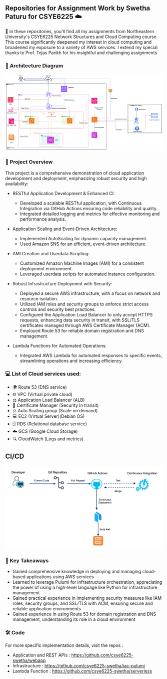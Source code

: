 ## Repositories for Assignment Work by Swetha Paturu for CSYE6225 ☁️

🌟 In these repositories, you'll find all my assignments from Northeastern University's CSYE6225 Network Structures and Cloud Computing course. This course significantly deepened my interest in cloud computing and broadened my exposure to a variety of AWS services. I extend my special thanks to Prof. Tejas Parikh for his insightful and challenging assignments 


### 📝 Architecture Diagram 

![Architecture](https://github.com/csye6225-swetha/.github/blob/main/csye6225-architecture.drawio.png)



### 🚀 Project Overview 

This project is a comprehensive demonstration of cloud application development and deployment, emphasizing robust security and high availability: 

- RESTful Application Development & Enhanced CI:
     - Developed a scalable RESTful application, with Continuous Integration via GitHub Actions ensuring code reliability and quality.
     - Integrated detailed logging and metrics for effective monitoring and performance analysis.
       
- Application Scaling and Event-Driven Architecture:
     - Implemented AutoScaling for dynamic capacity management.
     - Used Amazon SNS for an efficient, event-driven architecture.
       
- AMI Creation and Userdata Scripting:
     - Customized Amazon Machine Images (AMI) for a consistent deployment environment.
     - Leveraged userdata scripts for automated instance configuration.
       
- Robust Infrastructure Deployment with Security:
     - Deployed a secure AWS infrastructure, with a focus on network and resource isolation.
     - Utilized IAM roles and security groups to enforce strict access controls and security best practices.
     - Configured the Application Load Balancer to only accept HTTPS requests, enhancing data security in transit, with SSL/TLS certificates managed through AWS Certificate
       Manager (ACM).
     - Employed Route 53 for reliable domain registration and DNS management.
       
- Lambda Functions for Automated Operations:
     - Integrated AWS Lambda for automated responses to specific events, streamlining operations and increasing efficiency.


 ### 💻  List of Cloud services used:
  -  🌍 Route 53 (DNS service)
  -  🌐 VPC (Virtual private cloud)
  -  ⚖️ Application Load Balancer (ALB)
  -  🔏 Certificate Manager (Security In transit)
  -  ⚖️ Auto Scaling group (Scale on demand)
  -  💻 EC2 (Virtual Server)(Debian OS)
  -  🗄️ RDS (Relational database service)
  -  ☁️ GCS (Google Cloud Storage)
  -  🔍 CloudWatch (Logs and metrics)

## CI/CD 

![CICD](https://github.com/csye6225-swetha/.github/blob/main/cicd.drawio.png)


### 📘 Key Takeaways 

  - Gained comprehensive knowledge in deploying and managing cloud-based applications using AWS services
  - Learned to leverage Pulumi for infrastructure orchestration, appreciating the power of using a high-level language like Python for infrastructure management
  - Gained practical experience in implementing security measures like IAM roles, security groups, and SSL/TLS with ACM, ensuring secure and reliable application environments
  - Gained experience in using Route 53 for domain registration and DNS management, understanding its role in a cloud environment

###  🛠️ Code 
For more specific implementation details, visit the repos : 

- Application and REST APIs : https://github.com/csye6225-swetha/webapp
- Infrastructure            : https://github.com/csye6225-swetha/iac-pulumi
- Lambda Function           : https://github.com/csye6225-swetha/serverless
<!--

**Here are some ideas to get you started:**

🙋‍♀️ A short introduction - what is your organization all about?
🌈 Contribution guidelines - how can the community get involved?
👩‍💻 Useful resources - where can the community find your docs? Is there anything else the community should know?
🍿 Fun facts - what does your team eat for breakfast?
🧙 Remember, you can do mighty things with the power of [Markdown](https://docs.github.com/github/writing-on-github/getting-started-with-writing-and-formatting-on-github/basic-writing-and-formatting-syntax)
-->
